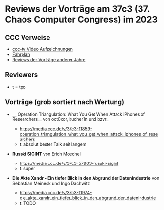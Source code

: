 # Reviews der Vorträge am 37c3 (37. Chaos Computer Congress) im 2023

CCC Verweise
------------
* [ccc-tv Video Aufzeichnungen](https://media.ccc.de/c/37c3)
* [Fahrplan](https://fahrplan.events.ccc.de/congress/2023/fahrplan/)
* [Reviews der Vorträge anderer Jahre](https://github.com/tpo/C3_talks_annotations/blob/master/README.md)

Reviewers
---------

* t = tpo

Vorträge (grob sortiert nach Wertung)
-------------------------------------

*   __ Operation Triangulation: What You Get When Attack iPhones of Researchers__ von oct0xor, kucher1n und bzvr_
    * https://media.ccc.de/v/37c3-11859-operation_triangulation_what_you_get_when_attack_iphones_of_researchers
    * t: absolut bester Talk seit langem

*   __Russki SIGINT__ von Erich Moechel
    * https://media.ccc.de/v/37c3-57903-russki-sigint
    * t: super

*   __Die Akte Xandr - Ein tiefer Blick in den Abgrund der Datenindustrie__ von Sebastian Meineck und Ingo Dachwitz
    * https://media.ccc.de/v/37c3-11974-die_akte_xandr_ein_tiefer_blick_in_den_abgrund_der_datenindustrie
    * t: TODO

